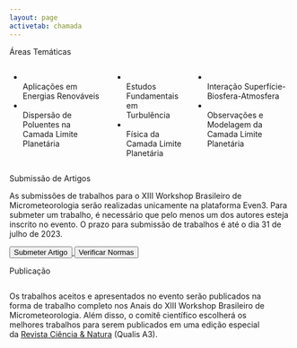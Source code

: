 ```yaml
---
layout: page
activetab: chamada
---
```


<section id="themes" class="container px-6 py-6">
  <p class="title has-text-centered has-text-weight-bold is-uppercase is-size-4-desktop">
    Áreas Temáticas
  </p>
  <div class="columns is-tablet mt-3">
    <div class="column">
      <ul id="themelist" class="has-text-centered">
        <li>
          <span class="icon has-text-primary is-large mt-4"><i class="fas fa-2x icon-flash"></i></span><br>
          <span>Aplicações em Energias Renováveis</span>
        </li>
        <li>
          <span class="icon has-text-primary is-large mt-4"><i class="fas fa-2x icon-industry"></i></span><br>
          <span>Dispersão de Poluentes na Camada Limite Planetária</span>
        </li>
      </ul>
    </div>
    <div class="column">
      <ul id="themelist" class="has-text-centered">
        <li>
          <span class="icon has-text-primary is-large mt-4"><i class="fas fa-2x icon-wind"></i></span><br>
          <span>Estudos Fundamentais em Turbulência</span>
        </li>
        <li>
          <span class="icon has-text-primary is-large mt-4"><i class="fas fa-2x icon-layers-alt"></i></span><br>
          <span>Física da Camada Limite Planetária</span>
        </li>
      </ul>
    </div>
    <div class="column">
      <ul id="themelist" class="has-text-centered">
        <li>
          <span class="icon has-text-primary is-large mt-4"><i class="fas fa-2x icon-globe"></i></span><br>
          <span>Interação Superfície-Biosfera-Atmosfera</span>
        </li>
        <li>
          <span class="icon has-text-primary is-large mt-4"><i class="fas fa-2x icon-server"></i></span><br>
          <span>Observações e Modelagem da Camada Limite Planetária</span>
        </li>
      </ul>
    </div>
  </div>
</section>

<section id="call" class="container px-6 py-6">
  <p class="title has-text-centered has-text-weight-bold is-uppercase is-size-4-desktop">
    Submissão de Artigos
  </p>
  <p class="has-text-justified">
    As submissões de trabalhos para o XIII Workshop Brasileiro de Micrometeorologia serão realizadas unicamente na plataforma Even3. Para submeter um trabalho, é necessário que pelo menos um dos autores esteja inscrito no evento. O prazo para submissão de trabalhos é até o dia 31 de julho de 2023.
  </p>
  <div class="buttons is-centered py-6">
    <a href="https://www.even3.com.br/xiiiwbmicro/" target="_blank">
      <button class="button is-primary is-rounded">
        <span>
          Submeter Artigo<br>
          <span class="icon is-large">
            <i class="fas fa-2x icon-even3"></i>
          </span>
        </span>
      </button>
    </a>
    <a href="{{ '/assets/files/normas-xiiiwbmm.pdf' | absolute_url }}" target="_blank">
      <button class="button is-primary is-outlined is-rounded">
        <span>
          Verificar Normas<br>
          <span class="icon is-large">
            <i class="fas fa-lg icon-file-import"></i>
          </span>
        </span>
      </button>
    </a>
  </div>
</section>

<section id="publication" class="container px-6 py-6">
  <p class="title has-text-centered has-text-weight-bold is-uppercase is-size-4-desktop">
    Publicação
  </p>
  <div class="columns is-tablet mt-6">
    <div class="column">
      <p class="has-text-justified">
        Os trabalhos aceitos e apresentados no evento serão publicados na forma de trabalho completo nos Anais do XIII Workshop Brasileiro de Micrometeorologia. Além disso, o comitê científico escolherá os melhores trabalhos para serem publicados em uma edição especial da <a href="https://periodicos.ufsm.br/cienciaenatura" target="_blank">Revista Ciência & Natura</a> (Qualis A3).
      </p>
    </div>
    <div class="column">
      <figure id="logoCeN" class="image my-4">
        <img src="{{ '/assets/img/logo-cen.png' | absolute_url }}">
      </figure>
    </div>
  </div>
</section>
